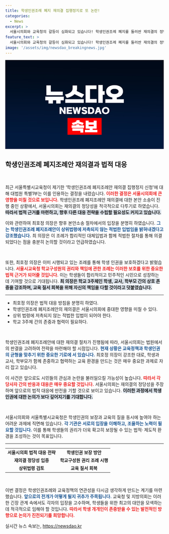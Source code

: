 ```yaml
---
title: 학생인권조례 폐지 재의결 집행정지로 또 논란!
categories:
  - News
excerpt: >
  서울시의회와 교육청의 갈등이 심화되고 있습니다! 학생인권조례 폐지를 둘러싼 재의결의 정당성을 다투는 최호정 의장의 입장에서, 교육계의 미래가 어떻게 달라질지 주목해 보세요!
feature_text: >
  서울시의회와 교육청의 갈등이 심화되고 있습니다! 학생인권조례 폐지를 둘러싼 재의결의 정당성을 다투는 최호정 의장의 입장에서, 교육계의 미래가 어떻게 달라질지 주목해 보세요!
image: '/assets/img/newsdao_breakingnews.jpg'
---
```


<p><img src="/assets/img/newsdao_breakingnews.jpg" alt="flaretime 속보" /></p>

<h2 data-ke-size="size26">학생인권조례 폐지조례안 재의결과 법적 대응</h2>

<p data-ke-size="size16">&nbsp;</p>

<p>최근 서울특별시교육청이 제기한 ‘학생인권조례 폐지조례안 재의결 집행정지 신청’에 대해 대법원 특별1부는 이를 인용하는 결정을 내렸습니다. <b><span style="color: #ee2323;">이러한 결정은 서울시의회에 큰 영향을 미칠 것으로 보입니다.</span></b> 학생인권조례 폐지조례안 재의결에 대한 본안 소송이 진행 중인 상황에서, 서울시의회는 재의결의 정당성을 적극적으로 다투기로 하였습니다. <b><span style="background-color: #21538527;">따라서 법적 근거를 마련하고, 향후 다른 대응 전략을 수립할 필요성도 커지고 있습니다.</span></b></p>

<p>이와 관련하여 최호정 의장은 향후 본안소송 절차에서의 입장을 분명히 하였습니다. <b><span style="color: #1a5490;">그는 학생인권조례 폐지조례안이 상위법령에 저촉되지 않는 적법한 입법임을 밝혀내겠다고 강조했습니다.</span></b> 최 의장은 이 조례가 합리적인 대체입법과 함께 적법한 절차를 통해 의결되었다는 점을 충분히 논의할 것이라고 언급하였습니다.</p>

<p data-ke-size="size16">&nbsp;</p>

<p>또한, 최호정 의장은 이미 시행되고 있는 조례를 통해 학생 인권을 보호하겠다고 밝혔습니다. <b><span style="color: #ee2323;">서울시교육청 학교구성원의 권리와 책임에 관한 조례는 이러한 보호를 위한 중요한 법적 근거가 되어줄 것입니다.</span></b> 이는 학생들이 합리적이고 민주적인 시민으로 성장하는 데 기여할 것으로 기대됩니다. <b><span style="background-color: #21538527;">최 의장은 학교 3주체인 학생, 교사, 학부모 간의 상호 존중을 강조하며, 교육 질서 회복을 위해 자신의 책임을 다할 것이라고 덧붙였습니다.</span></b></p>

<hr>

<ul>
    <li>최호정 의장은 법적 대응 방침을 분명히 하였다.</li>
    <li>학생인권조례 폐지조례안의 재의결은 서울시의회에 중대한 영향을 미칠 수 있다.</li>
    <li>상위 법령에 저촉되지 않는 적법한 입법이 되어야 한다.</li>
    <li>학교 3주체 간의 존중과 협력이 필요하다.</li>
</ul>

<p data-ke-size="size16">&nbsp;</p>

<p>학생인권조례 폐지조례안에 대한 재의결 절차가 진행됨에 따라, 서울시의회는 법원에서의 판결을 고려하여 전략을 마련해야 할 시점입니다. <b><span style="color: #1a5490;">현재 상황은 교육정책과 학생인권의 균형을 맞추기 위한 중요한 기로에 서 있습니다.</span></b> 최호정 의장이 강조한 대로, 학생과 교사, 학부모가 함께 존중하고 협력하는 교육 환경을 만드는 것은 매우 중요한 과제로 자리 잡고 있습니다.</p>

<p>이 사건은 앞으로도 시민들의 관심과 논란을 불러일으킬 가능성이 높습니다. <b><span style="color: #ee2323;">따라서 각 당사자 간의 반응과 대응은 매우 중요할 것입니다.</span></b> 서울시의회는 재의결의 정당성을 주장하며 앞으로의 법적 대응에 만전을 기할 것으로 보이고 있습니다. <b><span style="background-color: #21538527;">이러한 과정에서 학생인권에 대한 논의가 보다 깊어지기를 기대합니다.</span></b> </p>

<p data-ke-size="size16">&nbsp;</p>

<p>서울시의회와 서울특별시교육청은 학생인권의 보장과 교육의 질을 동시에 높여야 하는 어려운 과제에 직면해 있습니다. <b><span style="color: #1a5490;">각 기관은 서로의 입장을 이해하고, 조율하는 노력이 필요할 것입니다.</span></b> 이를 통해 학생들의 권리가 더욱 확고히 보장될 수 있는 법적· 제도적 환경을 조성하는 것이 목표입니다.</p>

<hr>

<table>
    <tr>
        <td style="text-align: center; height: 17px;"><b>서울시의회 법적 대응 전략</b></td>
        <td style="text-align: center; height: 17px;"><b>학생인권 보장 방안</b></td>
    </tr>
    <tr>
        <td style="text-align: center; height: 17px;"><b>재의결 정당성 입증</b></td>
        <td style="text-align: center; height: 17px;"><b>학교구성원 권리 조례 시행</b></td>
    </tr>
    <tr>
        <td style="text-align: center; height: 17px;"><b>상위법령 검토</b></td>
        <td style="text-align: center; height: 17px;"><b>교육 질서 회복</b></td>
    </tr>
</table>

<p data-ke-size="size16">&nbsp;</p>

<p>이번 결정은 학생인권조례와 교육정책의 연관성을 다시금 생각하게 만드는 계기를 마련했습니다. <b><span style="color: #1a5490;">앞으로의 전개가 어떻게 될지 귀추가 주목됩니다.</span></b> 교육청 및 지방의회는 이러한 긴장 관계 속에서도 각자의 입장을 고수하며, 학생들을 위한 최고의 대안을 모색하는 데 적극적으로 임해야 할 것입니다. <b><span style="color: #ee2323;">따라서 학생 개개인이 존중받을 수 있는 발전적인 방향으로 논의가 진전되기를 희망합니다.</span></b></p>
실시간 뉴스 속보는, <a href="https://newsdao.kr" rel="dofollow">https://newsdao.kr</a>


